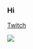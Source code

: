 ### Hi

[Twitch](https://twitch.tv/jubewe)

<img src="https://github-readme-stats.vercel.app/api?username=jubewe&show_icons=true&hide_border=false&title_color=00ffff&icon_color=ffff7de9&bg_color=09131B&text_color=ffffff&border_color=0c1a25"/>
